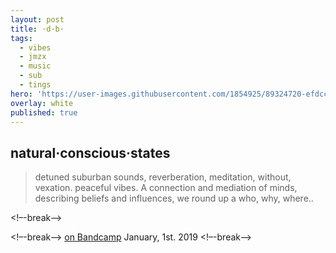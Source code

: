 ```yaml
---
layout: post
title: ·d·b·
tags:
  - vibes
  - jmzx
  - music
  - sub
  - tings
hero: 'https://user-images.githubusercontent.com/1854925/89324720-efdcc580-d6b1-11ea-8116-cca7c4224aff.png'
overlay: white
published: true
---
```

## natural·conscious·states
>detuned suburban sounds, reverberation, meditation, without, vexation.
>peaceful vibes. A connection and mediation of minds, describing beliefs
>and influences, we round up a who, why, where..

<!–-break-–>

<style>
div {
  background-image: url('https://xjmzx.github.io/uploads/0016634408_10.jpg');
}
</style>

<!–-break-–>
[on Bandcamp](https://www.natural-conscious-states.bandcamp.com/releases) January, 1st. 2019
<!–-break-–>
